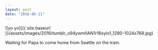```yaml
---
layout: post
date: "2016-06-21"
---
```


![yo yo]({{ site.baseurl }}/assets/images/2016/tumblr_o94ywmIlAN1r16syio1_1280-1024x768.jpg)

Waiting for Papa to come home from Seattle on the train.

